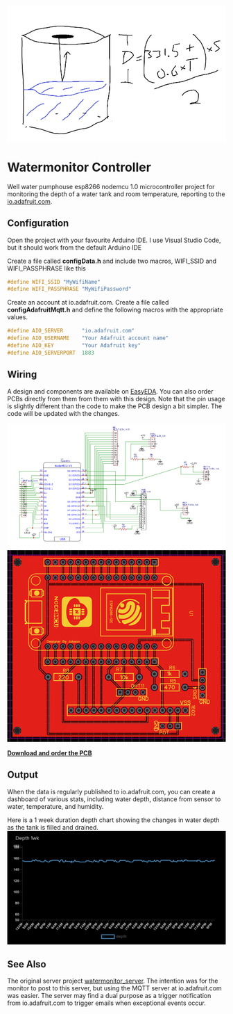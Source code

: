 ![Water Tank Diagram](/images/WaterTankDiagram.png)

# Watermonitor Controller

Well water pumphouse esp8266 nodemcu 1.0 microcontroller project for monitoring the depth of a water tank and room temperature, reporting to the [io.adafruit.com](https://io.adafruit.com/).

## Configuration

Open the project with your favourite Arduino IDE. I use Visual Studio Code, but it should work from the default Arduino IDE

Create a file called **configData.h** and include two macros, WIFI_SSID and WIFI_PASSPHRASE like this

```C++
#define WIFI_SSID "MyWifiName"
#define WIFI_PASSPHRASE "MyWifiPassword"
```

Create an account at io.adafruit.com.
Create a file called **configAdafruitMqtt.h** and define the following macros with the appropriate values.

```C++
#define AIO_SERVER      "io.adafruit.com"
#define AIO_USERNAME    "Your Adafruit account name"
#define AIO_KEY         "Your Adafruit key"
#define AIO_SERVERPORT  1883
```

## Wiring

A design and components are available on [EasyEDA](https://easyeda.com/kokuda/watermonitor_copy). You can also order PCBs directly from them from them with this design. Note that the pin usage is slightly different than the code to make the PCB design a bit simpler. The code will be updated with the changes.

![Circuit Diagram](/images/Circuit.png)
![PCB Layout](/images/PCB.png)

[**Download and order the PCB**](https://easyeda.com/kokuda/watermonitor_copy)

## Output

When the data is regularly published to io.adafruit.com, you can create a dashboard of various stats, including water depth, distance from sensor to water, temperature, and humidity.

Here is a 1 week duration depth chart showing the changes in water depth as the tank is filled and drained.
![Example io.adafruit.com Water Depth Chart](/images/Adafruit.png)

## See Also

The original server project [watermonitor_server](https://github.com/kokuda/watermonitor-server). The intention was for the monitor to post to this server, but using the MQTT server at io.adafruit.com was easier. The server may find a dual purpose as a trigger notification from io.adafruit.com to trigger emails when exceptional events occur.
